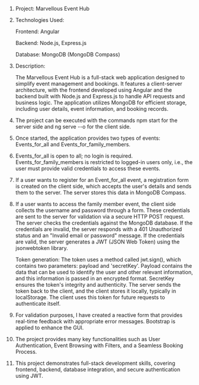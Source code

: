 1. Project: Marvellous Event Hub
2. Technologies Used:

    Frontend: Angular

    Backend: Node.js, Express.js
  
    Database: MongoDB (MongoDB Compass)

3. Description:

    The Marvellous Event Hub is a full-stack web application designed to simplify event management and bookings.
    It features a client-server architecture, with the frontend developed using Angular and the backend built with Node.js and Express.js to handle API requests and business logic.
    The application utilizes MongoDB for efficient storage, including user details, event information, and booking records.

4. The project can be executed with the commands npm start for the server side and ng serve --o for the client side.
5. Once started, the application provides two types of events: Events_for_all and Events_for_family_members.
6. Events_for_all is open to all; no login is required.
   Events_for_family_members is restricted to logged-in users only, i.e., the user must provide valid credentials to access these events.
7. If a user wants to register for an Event_for_all event, a registration form is created on the client side, which accepts the user's details and sends them to the server. The server stores this data in MongoDB Compass.
8. If a user wants to access the family member event, the client side collects the username and password through a form. These credentials are sent to the server for validation via a secure HTTP POST request. The server checks the credentials against the MongoDB database. If the credentials are invalid, the server responds with a 401 Unauthorized status and an "Invalid email or password" message. If the credentials are valid, the server generates a JWT (JSON Web Token) using the jsonwebtoken library.

   Token generation: The token uses a method called jwt.sign(), which contains two parameters: payload and 'secretKey'.
   Payload contains the data that can be used to identify the user and other relevant information, and this information is passed in an encrypted format.
   SecretKey ensures the token's integrity and authenticity.
   The server sends the token back to the client, and the client stores it locally, typically in localStorage. The client uses this token for future requests to authenticate itself.

9. For validation purposes, I have created a reactive form that provides real-time feedback with appropriate error messages. Bootstrap is applied to enhance the GUI.
10. The project provides many key functionalities such as User Authentication, Event Browsing with Filters, and a Seamless Booking Process.
11. This project demonstrates full-stack development skills, covering frontend, backend, database integration, and secure authentication using JWT.
